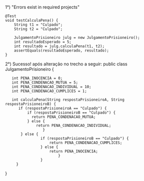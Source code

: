 1°) "Errors exist in required projects"
	
	@Test
	void testCalculaPena() {
		String t1 = "Culpado";
		String t2 = "Culpado";
		
		JulgamentoPrisioneiro julg = new JulgamentoPrisioneiro();
		int resultadoEsperado = 5; 
		int resultado = julg.calculaPena(t1, t2);
		assertEquals(resultadoEsperado, resultado);
	}
2°) Sucesso! após alteração no trecho a seguir: 
	public class JulgamentoPrisioneiro {

	   int PENA_INOCENCIA = 0;
	   int PENA_CONDENACAO_MUTUA = 5;
	   int PENA_CONDENACAO_INDIVIDUAL = 10;
	   int PENA_CONDENACAO_CUMPLICES = 1;

	   int calculaPena(String respostaPrisioneiroA, String respostaPrisioneiroB) {
	      if (respostaPrisioneiroA == "Culpado") {
	          if (respostaPrisioneiroB == "Culpado") {
	            return PENA_CONDENACAO_MUTUA;
	          } else {
	        	  return PENA_CONDENACAO_INDIVIDUAL;
	                 }
	       } else {
	                if (respostaPrisioneiroB == "Culpado") {
	                	return PENA_CONDENACAO_CUMPLICES;
	                } else {
	                	return PENA_INOCENCIA;
	                        }
	                }
	     }
}

